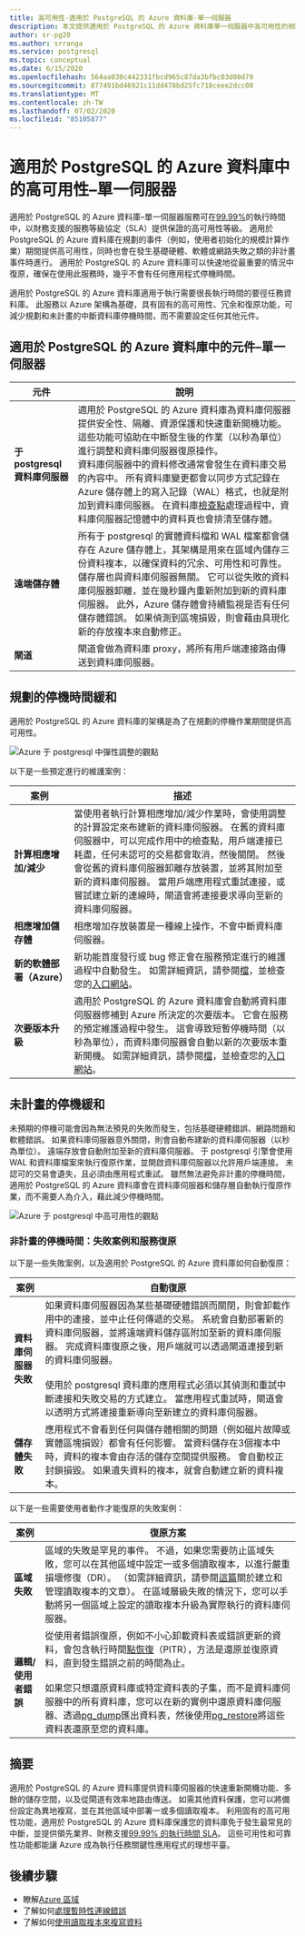 ```yaml
---
title: 高可用性-適用於 PostgreSQL 的 Azure 資料庫-單一伺服器
description: 本文提供適用於 PostgreSQL 的 Azure 資料庫單一伺服器中高可用性的相關資訊
author: sr-pg20
ms.author: srranga
ms.service: postgresql
ms.topic: conceptual
ms.date: 6/15/2020
ms.openlocfilehash: 564aa030c442331fbcd965c87da3bfbc03d00d79
ms.sourcegitcommit: 877491bd46921c11dd478bd25fc718ceee2dcc08
ms.translationtype: MT
ms.contentlocale: zh-TW
ms.lasthandoff: 07/02/2020
ms.locfileid: "85105877"
---
```

# <a name="high-availability-in-azure-database-for-postgresql--single-server"></a>適用於 PostgreSQL 的 Azure 資料庫中的高可用性–單一伺服器
適用於 PostgreSQL 的 Azure 資料庫–單一伺服器服務可在[99.99%](https://azure.microsoft.com/support/legal/sla/postgresql)的執行時間中，以財務支援的服務等級協定（SLA）提供保證的高可用性等級。 適用於 PostgreSQL 的 Azure 資料庫在規劃的事件（例如，使用者初始化的規模計算作業）期間提供高可用性，同時也會在發生基礎硬體、軟體或網路失敗之類的非計畫事件時進行。 適用於 PostgreSQL 的 Azure 資料庫可以快速地從最重要的情況中復原，確保在使用此服務時，幾乎不會有任何應用程式停機時間。

適用於 PostgreSQL 的 Azure 資料庫適用于執行需要很長執行時間的要徑任務資料庫。 此服務以 Azure 架構為基礎，具有固有的高可用性、冗余和復原功能，可減少規劃和未計畫的中斷資料庫停機時間，而不需要設定任何其他元件。 

## <a name="components-in-azure-database-for-postgresql--single-server"></a>適用於 PostgreSQL 的 Azure 資料庫中的元件–單一伺服器

| **元件** | **說明**|
| ------------ | ----------- |
| <b>于 postgresql 資料庫伺服器 | 適用於 PostgreSQL 的 Azure 資料庫為資料庫伺服器提供安全性、隔離、資源保護和快速重新開機功能。 這些功能可協助在中斷發生後的作業（以秒為單位）進行調整和資料庫伺服器復原操作。 <br/> 資料庫伺服器中的資料修改通常會發生在資料庫交易的內容中。 所有資料庫變更都會以同步方式記錄在 Azure 儲存體上的寫入記錄（WAL）格式，也就是附加到資料庫伺服器。 在資料庫[檢查點](https://www.postgresql.org/docs/11/sql-checkpoint.html)處理過程中，資料庫伺服器記憶體中的資料頁也會排清至儲存體。 |
| <b>遠端儲存體 | 所有于 postgresql 的實體資料檔和 WAL 檔案都會儲存在 Azure 儲存體上，其架構是用來在區域內儲存三份資料複本，以確保資料的冗余、可用性和可靠性。 儲存層也與資料庫伺服器無關。 它可以從失敗的資料庫伺服器卸離，並在幾秒鐘內重新附加到新的資料庫伺服器。 此外，Azure 儲存體會持續監視是否有任何儲存體錯誤。 如果偵測到區塊損毀，則會藉由具現化新的存放複本來自動修正。 |
| <b>閘道 | 閘道會做為資料庫 proxy，將所有用戶端連接路由傳送到資料庫伺服器。 |

## <a name="planned-downtime-mitigation"></a>規劃的停機時間緩和
適用於 PostgreSQL 的 Azure 資料庫的架構是為了在規劃的停機作業期間提供高可用性。 

![Azure 于 postgresql 中彈性調整的觀點](./media/concepts-high-availability/azure-postgresql-elastic-scaling.png)

以下是一些預定進行的維護案例：

| **案例** | **描述**|
| ------------ | ----------- |
| <b>計算相應增加/減少 | 當使用者執行計算相應增加/減少作業時，會使用調整的計算設定來布建新的資料庫伺服器。 在舊的資料庫伺服器中，可以完成作用中的檢查點，用戶端連接已耗盡，任何未認可的交易都會取消，然後關閉。 然後會從舊的資料庫伺服器卸離存放裝置，並將其附加至新的資料庫伺服器。 當用戶端應用程式重試連接，或嘗試建立新的連線時，閘道會將連接要求導向至新的資料庫伺服器。|
| <b>相應增加儲存體 | 相應增加存放裝置是一種線上操作，不會中斷資料庫伺服器。|
| <b>新的軟體部署（Azure） | 新功能首度發行或 bug 修正會在服務預定進行的維護過程中自動發生。 如需詳細資訊，請參閱[檔](https://docs.microsoft.com/azure/postgresql/concepts-monitoring#planned-maintenance-notification)，並檢查您的[入口網站](https://aka.ms/servicehealthpm)。|
| <b>次要版本升級 | 適用於 PostgreSQL 的 Azure 資料庫會自動將資料庫伺服器修補到 Azure 所決定的次要版本。 它會在服務的預定維護過程中發生。 這會導致短暫停機時間（以秒為單位），而資料庫伺服器會自動以新的次要版本重新開機。 如需詳細資訊，請參閱[檔](https://docs.microsoft.com/azure/postgresql/concepts-monitoring#planned-maintenance-notification)，並檢查您的[入口網站](https://aka.ms/servicehealthpm)。|


##  <a name="unplanned-downtime-mitigation"></a>未計畫的停機緩和

未預期的停機可能會因為無法預見的失敗而發生，包括基礎硬體錯誤、網路問題和軟體錯誤。 如果資料庫伺服器意外關閉，則會自動布建新的資料庫伺服器（以秒為單位）。 遠端存放會自動附加至新的資料庫伺服器。 于 postgresql 引擎會使用 WAL 和資料庫檔案來執行復原作業，並開啟資料庫伺服器以允許用戶端連接。 未認可的交易會遺失，且必須由應用程式重試。 雖然無法避免非計畫的停機時間，適用於 PostgreSQL 的 Azure 資料庫會在資料庫伺服器和儲存層自動執行復原作業，而不需要人為介入，藉此減少停機時間。 


![Azure 于 postgresql 中高可用性的觀點](./media/concepts-high-availability/azure-postgresql-built-in-high-availability.png)

### <a name="unplanned-downtime-failure-scenarios-and-service-recovery"></a>非計畫的停機時間：失敗案例和服務復原
以下是一些失敗案例，以及適用於 PostgreSQL 的 Azure 資料庫如何自動復原：

| **案例** | **自動復原** |
| ---------- | ---------- |
| <B>資料庫伺服器失敗 | 如果資料庫伺服器因為某些基礎硬體錯誤而關閉，則會卸載作用中的連接，並中止任何傳遞的交易。 系統會自動部署新的資料庫伺服器，並將遠端資料儲存區附加至新的資料庫伺服器。 完成資料庫復原之後，用戶端就可以透過閘道連接到新的資料庫伺服器。 <br /> <br /> 使用於 postgresql 資料庫的應用程式必須以其偵測和重試中斷連接和失敗交易的方式建立。  當應用程式重試時，閘道會以透明方式將連接重新導向至新建立的資料庫伺服器。 |
| <B>儲存體失敗 | 應用程式不會看到任何與儲存體相關的問題（例如磁片故障或實體區塊損毀）都會有任何影響。 當資料儲存在3個複本中時，資料的複本會由存活的儲存空間提供服務。 會自動校正封鎖損毀。 如果遺失資料的複本，就會自動建立新的資料複本。 |

以下是一些需要使用者動作才能復原的失敗案例：

| **案例** | **復原方案** |
| ---------- | ---------- |
| <b>區域失敗 | 區域的失敗是罕見的事件。 不過，如果您需要防止區域失敗，您可以在其他區域中設定一或多個讀取複本，以進行嚴重損壞修復（DR）。 （如需詳細資訊，請參閱[這篇](https://docs.microsoft.com/azure/postgresql/howto-read-replicas-portal)關於建立和管理讀取複本的文章）。 在區域層級失敗的情況下，您可以手動將另一個區域上設定的讀取複本升級為實際執行的資料庫伺服器。 |
| <b>邏輯/使用者錯誤 | 從使用者錯誤復原，例如不小心卸載資料表或錯誤更新的資料，會包含執行時間[點恢復](https://docs.microsoft.com/azure/postgresql/concepts-backup)（PITR），方法是還原並復原資料，直到發生錯誤之前的時間為止。<br> <br>  如果您只想還原資料庫或特定資料表的子集，而不是資料庫伺服器中的所有資料庫，您可以在新的實例中還原資料庫伺服器、透過[pg_dump](https://www.postgresql.org/docs/11/app-pgdump.html)匯出資料表，然後使用[pg_restore](https://www.postgresql.org/docs/11/app-pgrestore.html)將這些資料表還原至您的資料庫。 |



## <a name="summary"></a>摘要

適用於 PostgreSQL 的 Azure 資料庫提供資料庫伺服器的快速重新開機功能、多餘的儲存空間，以及從閘道有效率地路由傳送。 如需其他資料保護，您可以將備份設定為異地複寫，並在其他區域中部署一或多個讀取複本。 利用固有的高可用性功能，適用於 PostgreSQL 的 Azure 資料庫保護您的資料庫免于發生最常見的中斷，並提供領先業界、財務支援[99.99% 的執行時間 SLA](https://azure.microsoft.com/support/legal/sla/postgresql)。 這些可用性和可靠性功能都能讓 Azure 成為執行任務關鍵性應用程式的理想平臺。

## <a name="next-steps"></a>後續步驟
- 瞭解[Azure 區域](../availability-zones/az-overview.md)
- 了解如何[處理暫時性連線錯誤](concepts-connectivity.md)
- 了解如何[使用讀取複本來複寫資料](howto-read-replicas-portal.md)